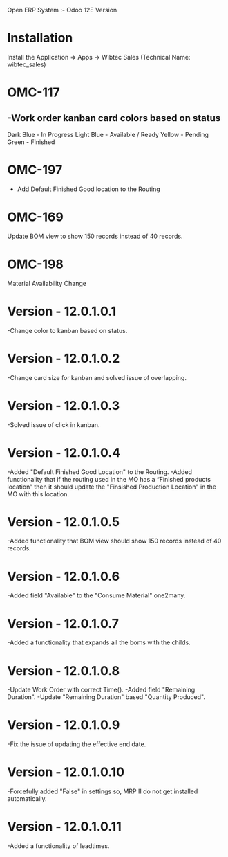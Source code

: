 Open ERP System :- Odoo 12E Version 

Installation 
============
Install the Application => Apps -> Wibtec Sales (Technical Name: wibtec_sales)

OMC-117
====================
-Work order kanban card colors based on status
-----------------------------------------------
Dark Blue - In Progress
Light Blue - Available / Ready
Yellow - Pending
Green - Finished

OMC-197 
===========
- Add Default Finished Good location to the Routing

OMC-169
===============
Update BOM view to show 150 records instead of 40 records.

OMC-198
========
Material Availability Change

Version - 12.0.1.0.1
======================
-Change color to kanban based on status.

Version - 12.0.1.0.2
====================
-Change card size for kanban and solved issue of overlapping.

Version - 12.0.1.0.3
====================
-Solved issue of click in kanban.

Version - 12.0.1.0.4
=====================
-Added "Default Finished Good Location" to the Routing.
-Added functionality that if the routing used in the MO has a “Finished products location”  then it should update the "Finsished Production Location" in the MO with this location.

Version - 12.0.1.0.5
====================
-Added functionality that BOM view should show 150 records instead of 40 records.

Version - 12.0.1.0.6
======================
-Added field "Available" to the  "Consume Material" one2many.

Version - 12.0.1.0.7
===================
-Added a functionality that expands all the boms with the childs.

Version - 12.0.1.0.8
===================
-Update Work Order with correct Time().
-Added field "Remaining Duration".
-Update "Remaining Duration" based "Quantity Produced".

Version - 12.0.1.0.9
===================
-Fix the issue of updating the effective end date.

Version - 12.0.1.0.10
======================
-Forcefully added "False" in settings so, MRP II do not get installed automatically.

Version - 12.0.1.0.11
=======================
-Added a functionality of leadtimes.
